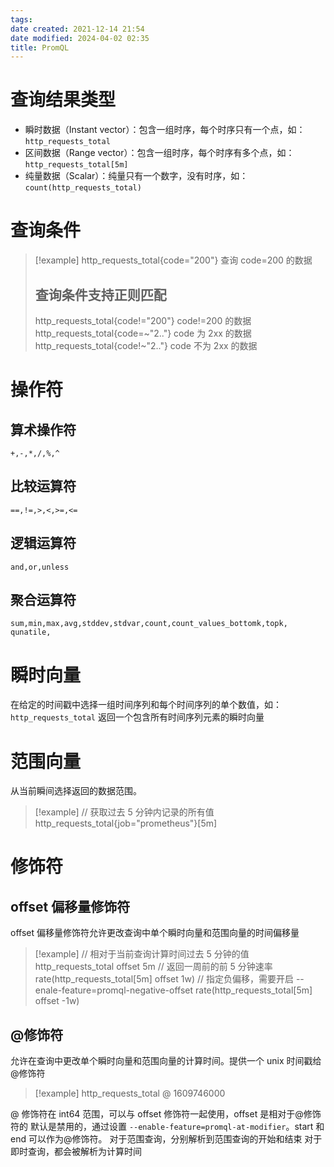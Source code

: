 ```yaml
---
tags: 
date created: 2021-12-14 21:54
date modified: 2024-04-02 02:35
title: PromQL
---
```


# 查询结果类型

- 瞬时数据（Instant vector）：包含一组时序，每个时序只有一个点，如：`http_requests_total`
- 区间数据（Range vector）：包含一组时序，每个时序有多个点，如：`http_requests_total[5m]`
- 纯量数据（Scalar）：纯量只有一个数字，没有时序，如：`count(http_requests_total)`

# 查询条件

>[!example]
>http_requests_total{code="200"} 查询 code=200 的数据
> ## 查询条件支持正则匹配
>http_requests_total{code!="200"} code!=200 的数据
>http_requests_total{code=~"2.."} code 为 2xx 的数据
>http_requests_total{code!~"2.."} code 不为 2xx 的数据

# 操作符

## 算术操作符

```
+,-,*,/,%,^
```

## 比较运算符

```
==,!=,>,<,>=,<=
```

## 逻辑运算符

```
and,or,unless
```

## 聚合运算符

```
sum,min,max,avg,stddev,stdvar,count,count_values_bottomk,topk,
qunatile,
```

# 瞬时向量

在给定的时间戳中选择一组时间序列和每个时间序列的单个数值，如：`http_requests_total` 返回一个包含所有时间序列元素的瞬时向量

# 范围向量

从当前瞬间选择返回的数据范围。
>[!example]
>// 获取过去 5 分钟内记录的所有值
>http_requests_total{job="prometheus"}[5m]

# 修饰符

## offset 偏移量修饰符

offset 偏移量修饰符允许更改查询中单个瞬时向量和范围向量的时间偏移量
>[!example]
>// 相对于当前查询计算时间过去 5 分钟的值
>http_requests_total offset 5m
>// 返回一周前的前 5 分钟速率
>rate(http_requests_total[5m] offset 1w)
>// 指定负偏移，需要开启 --enale-feature=promql-negative-offset
>rate(http_requests_total[5m] offset -1w)

## @修饰符

允许在查询中更改单个瞬时向量和范围向量的计算时间。提供一个 unix 时间戳给@修饰符
>[!example]
>http_requests_total @ 1609746000

@ 修饰符在 int64 范围，可以与 offset 修饰符一起使用，offset 是相对于@修饰符的
默认是禁用的，通过设置 `--enable-feature=promql-at-modifier`。start 和 end 可以作为@修饰符。
对于范围查询，分别解析到范围查询的开始和结束
对于即时查询，都会被解析为计算时间




